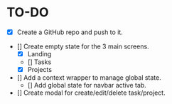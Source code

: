 # TO-DO

- [x] Create a GitHub repo and push to it.
- [] Create empty state for the 3 main screens.
  - [x] Landing
  - [] Tasks
  - [x] Projects
- [] Add a context wrapper to manage global state.
  - [] Add global state for navbar active tab.
- [] Create modal for create/edit/delete task/project.
